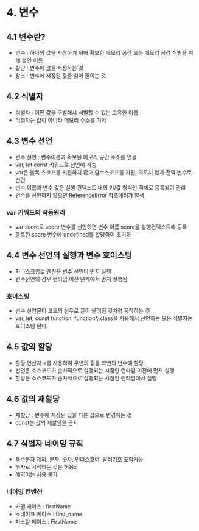 # 4. 변수

## 4.1 변수란?

- 변수 : 하나의 값을 저장하기 위해 확보한 메모리 공간 또는 메모리 공간 식별을 위해 붙인 이름
- 할당 : 변수에 값을 저장하는 것
- 참조 : 변수에 저장된 값을 읽어 들이는 것

## 4.2 식별자

- 식별자 : 어떤 값을 구별해서 식별할 수 있는 고유한 이름
- 식졀자는 값이 아니라 메모리 주소를 기억

## 4.3 변수 선언

- 변수 선언 : 변수이름과 확보된 메모리 공간 주소를 연결
- var, let const 키워드로 선언이 가능
- var은 블록 스코프를 지원하지 않고 함수스코프를 지원, 의도치 않게 전역 변수로 선언
- 변수 이름과 변수 값은 실행 컨텍스트 내의 키/값 형식인 객체로 등록되어 관리
- 변수를 선언하지 않으면 ReferenceError 참조에러가 발생

### var 키워드의 작동원리

- var score로 score 변수를 선언하면 변수 이름 score을 실행컨텍스트에 등록
- 등록된 score 변수에 undefined를 할당하여 초기화

## 4.4 변수 선언의 실행과 변수 호이스팅

- 자바스크립트 엔진은 변수 선언이 먼저 실행
- 변수선언의 경우 런타임 이전 단계에서 먼저 실행됨

### 호이스팅

- 변수 선언문이 코드의 선두로 끌어 올려진 것처럼 동작하는 것
- var, let, const function, function\*, class을 사용해서 선언하는 모든 식별자는 호이스팅 된다.

## 4.5 값의 할당

- 할당 연산자 =를 사용하여 우변의 값을 좌변의 변수에 할당
- 선언은 소스코드가 순차적으로 실행되는 시점인 런타임 이전에 먼저 실행
- 할당은 소스코드가 순차적으로 실행되는 시점인 런타임에서 실행

## 4.6 값의 재할당

- 재할당 : 변수에 저장된 값을 다른 값으로 변경하는 것
- const는 값의 재할당을 금지

## 4.7 식별자 네이밍 규칙

- 특수문자 제외, 문자, 숫자, 언더스코어, 달러기호 포함가능
- 숫자로 시작하는 것은 허용x
- 예약어는 사용 불가

### 네이밍 컨벤션

- 카멜 케이스 : firstName
- 스네이크 케이스 : first_name
- 파스칼 페이스 : FirstName
